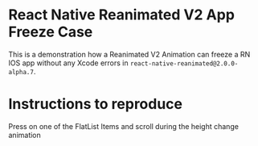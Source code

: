 # React Native Reanimated V2 App Freeze Case

This is a demonstration how a Reanimated V2 Animation can freeze a RN IOS app without any Xcode errors in `react-native-reanimated@2.0.0-alpha.7`.

# Instructions to reproduce

Press on one of the FlatList Items and scroll during the height change animation
